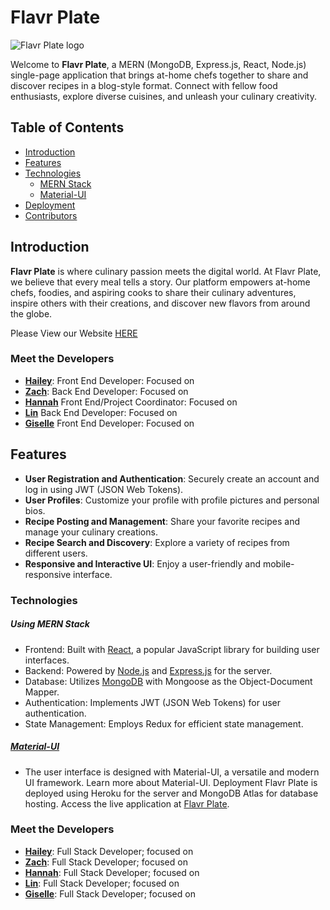 # Flavr Plate

![Flavr Plate logo](https://github.com/Lukiangelxd/Flavr-Plate/assets/133689246/44f2fe44-0205-4b11-9770-555a45919dd7)

Welcome to **Flavr Plate**, a MERN (MongoDB, Express.js, React, Node.js) single-page application that brings at-home chefs together to share and discover recipes in a blog-style format. Connect with fellow food enthusiasts, explore diverse cuisines, and unleash your culinary creativity.


## Table of Contents

- [Introduction](#introduction)
- [Features](#features)
- [Technologies](#technologies)
  - [MERN Stack](#mern-stack)
  - [Material-UI](#material-ui)
- [Deployment](#deployment)
- [Contributors](#contributors)

## Introduction

**Flavr Plate** is where culinary passion meets the digital world. At Flavr Plate, we believe that every meal tells a story. Our platform empowers at-home chefs, foodies, and aspiring cooks to share their culinary adventures, inspire others with their creations, and discover new flavors from around the globe.

Please View our Website [HERE]()

### Meet the Developers

- **[Hailey](https://github.com/hailey-strauss)**: Front End Developer: Focused on
- **[Zach](https://github.com/zach-hoover)**: Back End Developer: Focused on
- **[Hannah](https://github.com/Lukiangelxd)** Front End/Project Coordinator: Focused on
- **[Lin](https://github.com/YJRose)** Back End Developer: Focused on
- **[Giselle](https://github.com/gmtzz)**  Front End Developer: Focused on

## Features

- **User Registration and Authentication**: Securely create an account and log in using JWT (JSON Web Tokens).
- **User Profiles**: Customize your profile with profile pictures and personal bios.
- **Recipe Posting and Management**: Share your favorite recipes and manage your culinary creations.
- **Recipe Search and Discovery**: Explore a variety of recipes from different users.
- **Responsive and Interactive UI**: Enjoy a user-friendly and mobile-responsive interface.


### Technologies
##### Using MERN Stack
- Frontend: Built with [React](https://react.dev/), a popular JavaScript library for building user interfaces.
- Backend: Powered by  [Node.js](https://nodejs.org/en) and [Express.js](https://expressjs.com/) for the server.
- Database: Utilizes [MongoDB](https://www.mongodb.com/) with Mongoose as the Object-Document Mapper.
- Authentication: Implements JWT (JSON Web Tokens) for user authentication.
- State Management: Employs Redux for efficient state management.
##### [Material-UI](https://mui.com/material-ui/)  
- The user interface is designed with Material-UI, a versatile and modern UI framework. Learn more about Material-UI.
Deployment
Flavr Plate is deployed using Heroku for the server and MongoDB Atlas for database hosting. Access the live application at [Flavr Plate]().

### Meet the Developers

- **[Hailey](https://github.com/hailey-strauss)**: Full Stack Developer; focused on 
- **[Zach](https://github.com/zach-hoover)**: Full Stack Developer; focused on 
- **[Hannah](https://github.com/Lukiangelxd)**: Full Stack Developer; focused on 
- **[Lin](https://github.com/YJRose)**: Full Stack Developer; focused on 
- **[Giselle](https://github.com/gmtzz)**: Full Stack Developer; focused on 
